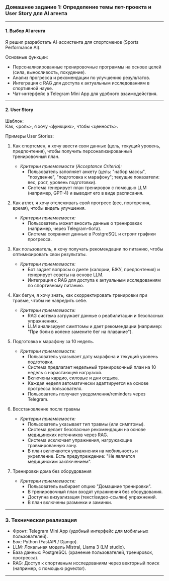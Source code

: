 ### Домашнее задание 1: Определение темы пет-проекта и User Story для AI агента 
---
#### 1. Выбор AI агента  
Я решил разработать AI-ассистента для спортсменов (Sports Performance AI).  

Основные функции:  
- Персонализированные тренировочные программы на основе целей (сила, выносливость, похудение).  
- Анализ прогресса и рекомендации по улучшению результатов.  
- Интеграция с RAG для доступа к актуальным исследованиям в спортивной науке.  
- Чат-интерфейс в Telegram Mini App для удобного взаимодействия.  

---

#### 2. User Story  

Шаблон:  
Как, \<роль\>, я хочу \<функцию\>, чтобы \<ценность\>.  

Примеры User Stories:  

1. Как спортсмен, я хочу ввести свои данные (цель, текущий уровень, предпочтения), чтобы получить персонализированный тренировочный план.  
   - *Критерии приемлемости (Acceptance Criteria):*  
     - Пользователь заполняет анкету (цель: "набор массы", "похудение", "подготовка к марафону"; текущие показатели: вес, рост, уровень подготовки).  
     - Система генерирует план тренировок с помощью LLM (например, GPT-4) и выводит его в виде расписания.  

2. Как атлет, я хочу отслеживать свой прогресс (вес, повторения, время), чтобы видеть улучшения.  
   - *Критерии приемлемости:*  
     - Пользователь может вносить данные о тренировках (например, через Telegram-бота).  
     - Система сохраняет данные в PostgreSQL и строит графики прогресса.  

3. Как пользователь, я хочу получать рекомендации по питанию, чтобы оптимизировать свои результаты.  
   - *Критерии приемлемости:*  
     - Бот задает вопросы о диете (калории, БЖУ, предпочтения) и генерирует советы на основе LLM.  
     - Интеграция с RAG для доступа к актуальным исследованиям по спортивному питанию.  

4. Как бегун, я хочу знать, как скорректировать тренировки при травме, чтобы не навредить себе.  
   - *Критерии приемлемости:*  
     - RAG система загружает данные о реабилитации и безопасных упражнениях.  
     - LLM анализирует симптомы и дает рекомендации (например: "При боли в колене замените бег на плавание").  

5. Подготовка к марафону за 10 недель.
   - *Критерии приемлемости:*  
     - Пользователь указывает дату марафона и текущий уровень подготовки.
     - Система предлагает недельный тренировочный план на 10 недель с нарастающей нагрузкой.
     - Включены кардио, силовые и дни отдыха.
     - Каждая неделя автоматически адаптируется на основе прогресса пользователя.
     - Пользователь получает уведомления/reminders через Telegram.

6. Восстановление после травмы
   - *Критерии приемлемости:* 
     - Пользователь указывает тип травмы (или симптомы).
     - Система делает безопасные рекомендации на основе медицинских источников через RAG.
     - Система исключает упражнения, нагружающие травмированную зону.
     - В план включаются упражнения на мобильность и укрепление.
       Есть предупреждение: "Не является медицинским заключением".
       
7. Тренировки дома без оборудования
   - *Критерии приемлемости:* 
     - Пользователь выбирает опцию "Домашние тренировки".
     - В тренировочный план входят упражнения без оборудования.
     - Доступна визуализация (текст/видео-ссылки) упражнений.
     - В план включены разминки и заминки.

---

### 3. Техническая реализация  
- Фронт: Telegram Mini App (удобный интерфейс для мобильных пользователей).  
- Бэк: Python (FastAPI / Django).  
- LLM: Локальная модель Mistral, Llama 3 (LM studio).  
- База данных: PostgreSQL (хранение пользователей, тренировок, прогресса).  
- RAG: Доступ к спортивным исследованиям через векторный поиск (например, с помощью pgvector).  

---
